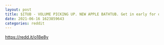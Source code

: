 ```yaml
--- 
layout: post 
title: $ITUB - VOLUME PICKING UP. NEW APPLE BATHTUB. Get in early for once? Down the drain or real potential? No idea 
date: 2021-06-16 1623859643 
categories: reddit 
--- 
```

https://redd.it/o18e8y